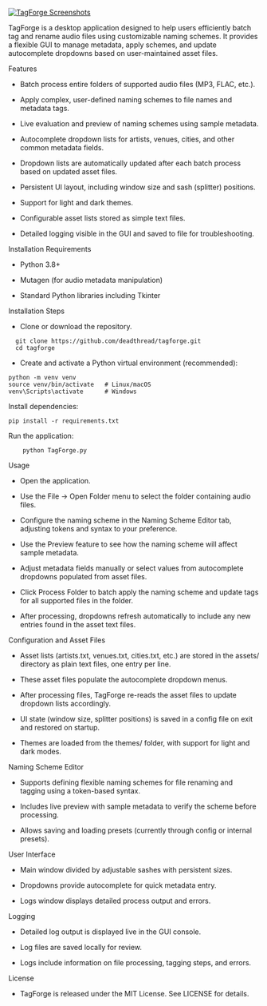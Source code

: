 [![TagForge Screenshots](https://i.imgur.com/N3YbUbn.png)](https://imgur.com/a/XOPU0n3)

TagForge is a desktop application designed to help users efficiently batch tag and rename audio files using customizable naming schemes. It provides a flexible GUI to manage metadata, apply schemes, and update autocomplete dropdowns based on user-maintained asset files.

Features

- Batch process entire folders of supported audio files (MP3, FLAC, etc.).

- Apply complex, user-defined naming schemes to file names and metadata tags.

- Live evaluation and preview of naming schemes using sample metadata.

- Autocomplete dropdown lists for artists, venues, cities, and other common metadata fields.

- Dropdown lists are automatically updated after each batch process based on updated asset files.

- Persistent UI layout, including window size and sash (splitter) positions.

- Support for light and dark themes.

- Configurable asset lists stored as simple text files.
  
- Detailed logging visible in the GUI and saved to file for troubleshooting.

Installation Requirements

- Python 3.8+

- Mutagen (for audio metadata manipulation)

- Standard Python libraries including Tkinter

Installation Steps

- Clone or download the repository.
```
  git clone https://github.com/deadthread/tagforge.git
  cd tagforge
```
- Create and activate a Python virtual environment (recommended):

```
python -m venv venv
source venv/bin/activate   # Linux/macOS
venv\Scripts\activate      # Windows
```

Install dependencies:
```
pip install -r requirements.txt
```
Run the application:
```
    python TagForge.py
```
Usage

- Open the application.

- Use the File → Open Folder menu to select the folder containing audio files.

- Configure the naming scheme in the Naming Scheme Editor tab, adjusting tokens and syntax to your preference.

- Use the Preview feature to see how the naming scheme will affect sample metadata.

- Adjust metadata fields manually or select values from autocomplete dropdowns populated from asset files.

- Click Process Folder to batch apply the naming scheme and update tags for all supported files in the folder.

- After processing, dropdowns refresh automatically to include any new entries found in the asset text files.

Configuration and Asset Files

- Asset lists (artists.txt, venues.txt, cities.txt, etc.) are stored in the assets/ directory as plain text files, one entry per line.

- These asset files populate the autocomplete dropdown menus.

- After processing files, TagForge re-reads the asset files to update dropdown lists accordingly.

- UI state (window size, splitter positions) is saved in a config file on exit and restored on startup.

- Themes are loaded from the themes/ folder, with support for light and dark modes.

Naming Scheme Editor

- Supports defining flexible naming schemes for file renaming and tagging using a token-based syntax.

- Includes live preview with sample metadata to verify the scheme before processing.

- Allows saving and loading presets (currently through config or internal presets).

User Interface

- Main window divided by adjustable sashes with persistent sizes.
  
- Dropdowns provide autocomplete for quick metadata entry.
  
- Logs window displays detailed process output and errors.

Logging

- Detailed log output is displayed live in the GUI console.
  
- Log files are saved locally for review.

- Logs include information on file processing, tagging steps, and errors.

License

- TagForge is released under the MIT License. See LICENSE for details.
